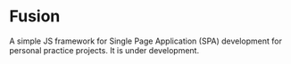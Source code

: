 # Fusion
A simple JS framework for Single Page Application (SPA) development for personal practice projects. It is under development.
